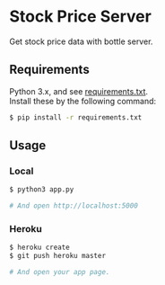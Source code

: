 # Stock Price Server

Get stock price data with bottle server.

## Requirements

Python 3.x, and see [requirements.txt](https://github.com/Surumerf/stock_bottle/blob/master/requirements.txt).  
Install these by the following command:

```sh
$ pip install -r requirements.txt
```

## Usage

### Local

```sh
$ python3 app.py

# And open http://localhost:5000
```

### Heroku

```sh
$ heroku create
$ git push heroku master

# And open your app page.
```
